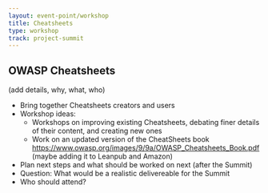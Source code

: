 ```yaml
---
layout: event-point/workshop
title: Cheatsheets
type: workshop
track: project-summit
---
```


## OWASP Cheatsheets

(add details, why, what, who)

* Bring together Cheatsheets creators and users 
* Workshop ideas:
  * Workshops on improving existing Cheatsheets, debating finer details of their content, and creating new ones
  * Work on an updated version of the CheatSheets book https://www.owasp.org/images/9/9a/OWASP_Cheatsheets_Book.pdf (maybe adding it to Leanpub and Amazon)
* Plan next steps and what should be worked on next (after the Summit)
* Question: What would be a realistic delivereable for the Summit
* Who should attend?
